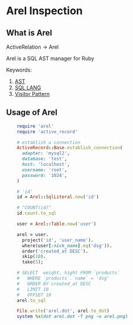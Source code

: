 # Arel Inspection

## What is Arel

ActiveRelation -> Arel

Arel is a SQL AST manager for Ruby

Keywords:

1.  [AST][1]
2.  [SQL LANG][2]
3.  [Visitor Pattern][3]

[1]: http://en.wikipedia.org/wiki/Abstract_syntax_tree 'AST'
[2]: https://www.sqlite.org/lang_select.html 'SQL LANG'
[3]: http://en.wikipedia.org/wiki/Visitor_pattern 'Visitor Pattern'

## Usage of Arel
```ruby
    require 'arel'
    require 'active_record'

    # establish a connection
    ActiveRecord::Base.establish_connection(
      adapter: 'mysql2',
      database: 'test',
      host: 'localhost',
      username: 'root',
      password: '1024',
    )

    # 'id'
    id = Arel::SqlLiteral.new('id')

    # "COUNT(id)"
    id.count.to_sql

    user = Arel::Table.new('user')

    arel = user.
      project('id', 'user_name').
      where(user[:nick_name].eq('dsg')).
      order('created_at DESC').
      skip(10).
      take(5);

    # SELECT  weight, hight FROM `products`
    #   WHERE `products`.`name` = 'dsg'
    #   ORDER BY created_at DESC
    #   LIMIT 10
    #   OFFSET 10
    arel.to_sql

    File.write('arel.dot', arel.to_dot)
    system %x(dot arel.dot -T png -o arel.png)
```


